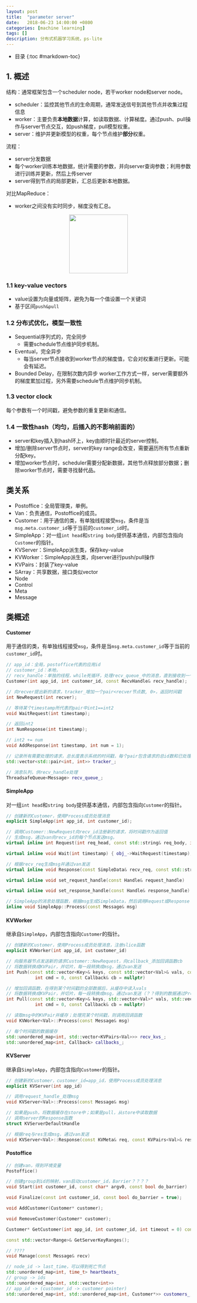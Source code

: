 ```yaml
---
layout: post
title:  "parameter server"
date:   2018-06-23 14:00:00 +0800
categories: [machine learning]
tags: []
description: 分布式机器学习系统，ps-lite
---
```


- 目录
{:toc #markdown-toc}

## 1. 概述
结构：通常框架包含一个scheduler node，若干worker node和server node。
- scheduler：监控其他节点的生命周期，通常发送信号到其他节点并收集过程信息
- worker：主要负责**本地数据**计算，如读取数据、计算梯度。通过push、pull操作与server节点交互，如push梯度，pull模型权重。
- server：维护并更新模型的权重，每个节点维护**部分**权重。

流程：
- server分发数据
- 每个worker训练本地数据，统计需要的参数，并向server查询参数；利用参数进行训练并更新，然后上传server
- server得到节点的局部更新，汇总后更新本地数据。

对比MapReduce：
- worker之间没有实时同步，梯度没有汇总。

<center>
<img src="https://raw.githubusercontent.com/dmlc/dmlc.github.io/master/img/ps-arch.png" height="160px" >
</center>

### 1.1 key-value vectors
- value设置为向量或矩阵，避免为每一个值设置一个关键词
- 基于区间`push&pull`

### 1.2 分布式优化，模型一致性
- Sequential序列式的，完全同步
  - 需要schedule节点维护同步机制。
- Eventual，完全异步
  - 每当server节点接收到worker节点的梯度值，它会对权重进行更新。可能会有延迟。
- Bounded Delay，在限制次数内异步
worker工作方式一样，server需要额外的梯度累加过程，另外需要schedule节点维护同步机制。

### 1.3 vector clock
每个参数有一个时间戳，避免参数的重复更新和通信。

### 1.4 一致性hash（均匀，后插入的不影响前面的）
- server和key插入到hash环上，key由顺时针最近的server控制。
- 增加/删除server节点时，server的key range会改变，需要遍历所有节点重新分配key。
- 增加worker节点时，scheduler需要分配新数据，其他节点释放部分数据；删除worker节点时，需要寻找替代品。


## 类关系
- Postoffice：全局管理类，单例。
- Van：负责通信，Postoffice的成员。
- Customer：用于通信的类，有单独线程接受`msg`，条件是当`msg.meta.customer_id`等于当前的`customer_id`时。
- SimpleApp：对一组`int head`和`string body`提供基本通信，内部包含指向`Customer`的指针。
- KVServer：SimpleApp派生类，保存key-value
- KVWorker：SimpleApp派生类，向server进行push/pull操作
- KVPairs：封装了key-value
- SArray：共享数据，接口类似vector
- Node
- Control
- Meta
- Message


## 类概述
#### Customer
用于通信的类，有单独线程接受`msg`，条件是当`msg.meta.customer_id`等于当前的`customer_id`时。
~~~cpp
// app_id：全局，postoffice代表的应用id
// customer_id：本地，
// recv_handle：单独的线程，while死循环，处理recv_queue_中的消息，直到接收到一个terminate（Customer析构时会产生）
Customer(int app_id, int customer_id, const RecvHandle& recv_handle);

// 向recver提出新的请求，tracker_增加一个pair<recver节点数, 0>，返回时间戳
int NewRequest(int recver);

// 等待某个timestamp所代表的pair中int1==int2
void WaitRequest(int timestamp);

// 返回int2
int NumResponse(int timestamp);

// int2 += num
void AddResponse(int timestamp, int num = 1);

// 记录所有需要处理的请求，总长度表示系统的时间戳，每个pair包含请求的总id数和已处理id数
std::vector<std::pair<int, int>> tracker_;

// 消息队列，供recv_handle处理
ThreadsafeQueue<Message> recv_queue_;
~~~

#### SimpleApp
对一组`int head`和`string body`提供基本通信，内部包含指向`Customer`的指针。
~~~cpp
// 创建新的Customer，使用Process成员处理消息
explicit SimpleApp(int app_id, int customer_id);

// 调用Customer::NewRequest向recv_id注册新的请求，将时间戳作为返回值
// 生成msg，通过van向recv_id的每个节点发送msg。
virtual inline int Request(int req_head, const std::string& req_body, int recv_id);

virtual inline void Wait(int timestamp) { obj_->WaitRequest(timestamp); }

// 根据recv_req生成msg并通过van发送
virtual inline void Response(const SimpleData& recv_req, const std::string& res_body = "");

virtual inline void set_request_handle(const Handle& request_handle)

virtual inline void set_response_handle(const Handle& response_handle)

// SimpleApp的消息处理函数，根据msg生成SimpleData，然后调用Request或Response
inline void SimpleApp::Process(const Message& msg)
~~~

#### KVWorker
继承自`SimpleApp`，内部包含指向`Customer`的指针。
~~~cpp
// 创建新的Customer，使用Process成员处理消息，注册slice函数
explicit KVWorker(int app_id, int customer_id)

// 向服务器节点发送新的请求Customer::NewRequest，向callback_添加回调函数cb
// 将数据转换成KVPair，并切片，每一段转换成msg，通过van发送
int Push(const std::vector<Key>& keys, const std::vector<Val>& vals, const std::vector<int>& lens = {},
           int cmd = 0, const Callback& cb = nullptr)

// 增加回调函数，在得到某个时间戳的全部数据后，从缓存中读入vals
// 将数据转换成KVPair，并切片，每一段转换成msg，通过van发送（？？得到的数据通过Process进入缓存，供回调函数读取）
int Pull(const std::vector<Key>& keys, std::vector<Val>* vals, std::vector<int>* lens = nullptr,
           int cmd = 0, const Callback& cb = nullptr)

// 读取msg中的KVPair并缓存；处理完某个时间戳，则调用回调函数
void KVWorker<Val>::Process(const Message& msg)

// 每个时间戳的数据缓存
std::unordered_map<int, std::vector<KVPairs<Val>>> recv_kvs_;
std::unordered_map<int, Callback> callbacks_;
~~~

#### KVServer
继承自`SimpleApp`，内部包含指向`Customer`的指针。
~~~cpp
// 创建新的Customer，customer_id=app_id，使用Process成员处理消息
explicit KVServer(int app_id)

// 调用request_handle_处理msg
void KVServer<Val>::Process(const Message& msg)

// 如果是push，将数据缓存在store中；如果是pull，从store中读取数据
// 调用server的Response函数
struct KVServerDefaultHandle

// 根据req与res生成msg，通过van发送
void KVServer<Val>::Response(const KVMeta& req, const KVPairs<Val>& res) {
~~~

#### Postoffice
~~~cpp
// 创建van，得到环境变量
Postoffice()

// 创建group到id的映射，van启动customer_id，Barrier？？？？
void Start(int customer_id, const char* argv0, const bool do_barrier)

void Finalize(const int customer_id, const bool do_barrier = true);

void AddCustomer(Customer* customer);

void RemoveCustomer(Customer* customer);

Customer* GetCustomer(int app_id, int customer_id, int timeout = 0) const;

const std::vector<Range>& GetServerKeyRanges();

// ????
void Manage(const Message& recv)

// node_id -> last_time，可以得到死亡节点
std::unordered_map<int, time_t> heartbeats_
// group -> ids
std::unordered_map<int, std::vector<int>>
// app_id -> (customer_id -> customer pointer)
std::unordered_map<int, std::unordered_map<int, Customer*>> customers_;
~~~